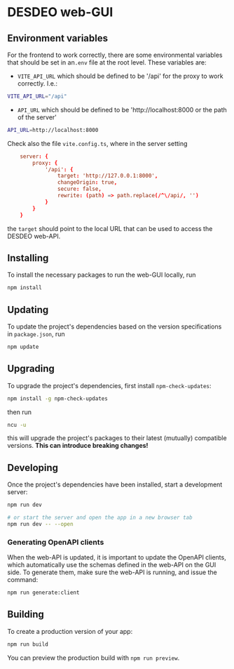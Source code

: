 # DESDEO web-GUI

## Environment variables

For the frontend to work correctly, there are some environmental variables
that should be set in an`.env` file at the root level. These variables are:

- `VITE_API_URL` which should be defined to be '/api' for the proxy to work correctly. I.e.:

```bash
VITE_API_URL="/api"
```

- `API_URL` which should be defined to be 'http://localhost:8000 or the path of the server'

```bash
API_URL=http://localhost:8000
```

Check also the file `vite.config.ts`, where in the server setting

```toml
	server: {
		proxy: {
			'/api': {
				target: 'http://127.0.0.1:8000',
				changeOrigin: true,
				secure: false,
				rewrite: (path) => path.replace(/^\/api/, '')
			}
		}
	}
```

the `target` should point to the local URL that can be used to access the DESDEO web-API.

## Installing

To install the necessary packages to run the web-GUI locally, run

```bash
npm install
```

## Updating

To update the project's dependencies based on the version specifications in `package.json`, run

```bash
npm update
```

## Upgrading

To upgrade the project's dependencies, first install `npm-check-updates`:

```bash
npm install -g npm-check-updates
```

then run

```bash
ncu -u
```

this will upgrade the project's packages to their latest (mutually) compatible versions. **This can introduce breaking changes!**

## Developing

Once the project's dependencies have been installed, start a development server:

```bash
npm run dev

# or start the server and open the app in a new browser tab
npm run dev -- --open
```

### Generating OpenAPI clients

When the web-API is updated, it is important to update the OpenAPI clients, which automatically use the schemas defined in the web-API
on the GUI side. To generate them, make sure the web-API is running, and issue the command:

```bash
npm run generate:client
```

## Building

To create a production version of your app:

```bash
npm run build
```

You can preview the production build with `npm run preview`.
